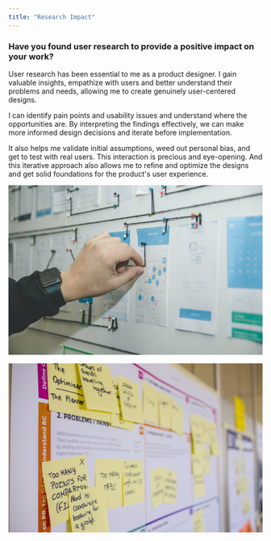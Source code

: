 ```yaml
---
title: "Research Impact"
---
```

### Have you found user research to provide a positive impact on your work?

User research has been essential to me as a product designer. I gain valuable insights, empathize with users and better understand their problems and needs, allowing me to create genuinely user-centered designs.

I can identify pain points and usability issues and understand where the opportunities are. By interpreting the findings effectively, we can make more informed design decisions and iterate before implementation.

It also helps me validate initial assumptions, weed out personal bias, and get to test with real users. This interaction is precious and eye-opening. And this iterative approach also allows me to refine and optimize the designs and get solid foundations for the product's user experience.

![description of the image](../../assets/images/flow.jpg "title for the image")

![description of the image](../../assets/images/journey.jpg "title for the image")
